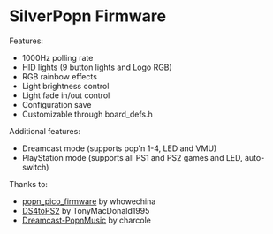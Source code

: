 # SilverPopn Firmware

Features:
* 1000Hz polling rate
* HID lights (9 button lights and Logo RGB)
* RGB rainbow effects
* Light brightness control
* Light fade in/out control
* Configuration save
* Customizable through board_defs.h

Additional features:
* Dreamcast mode (supports pop'n 1-4, LED and VMU)
* PlayStation mode (supports all PS1 and PS2 games and LED, auto-switch)

Thanks to:
* [popn_pico_firmware](https://github.com/whowechina/popn_pico_firmware) by whowechina
* [DS4toPS2](https://github.com/TonyMacDonald1995/DS4toPS2) by TonyMacDonald1995
* [Dreamcast-PopnMusic](https://github.com/charcole/Dreamcast-PopnMusic) by charcole
